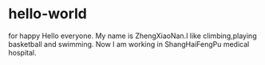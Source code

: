 # hello-world
for happy
Hello everyone. My name is ZhengXiaoNan.I like climbing,playing basketball and swimming.
Now I am working in ShangHaiFengPu medical hospital.
